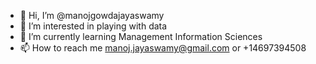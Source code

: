 - 👋 Hi, I’m @manojgowdajayaswamy
- 👀 I’m interested in playing with data
- 🌱 I’m currently learning Management Information Sciences
- 📫 How to reach me manoj.jayaswamy@gmail.com or +14697394508

<!---
manojgowdajayaswamy/manojgowdajayaswamy is a ✨ special ✨ repository because its `README.md` (this file) appears on your GitHub profile.
You can click the Preview link to take a look at your changes.
--->

